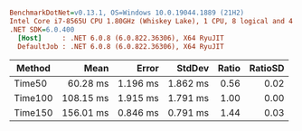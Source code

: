 ``` ini

BenchmarkDotNet=v0.13.1, OS=Windows 10.0.19044.1889 (21H2)
Intel Core i7-8565U CPU 1.80GHz (Whiskey Lake), 1 CPU, 8 logical and 4 physical cores
.NET SDK=6.0.400
  [Host]     : .NET 6.0.8 (6.0.822.36306), X64 RyuJIT
  DefaultJob : .NET 6.0.8 (6.0.822.36306), X64 RyuJIT


```
|  Method |      Mean |    Error |   StdDev | Ratio | RatioSD |
|-------- |----------:|---------:|---------:|------:|--------:|
|  Time50 |  60.28 ms | 1.196 ms | 1.862 ms |  0.56 |    0.02 |
| Time100 | 108.15 ms | 1.915 ms | 1.791 ms |  1.00 |    0.00 |
| Time150 | 156.01 ms | 0.846 ms | 0.791 ms |  1.44 |    0.03 |
